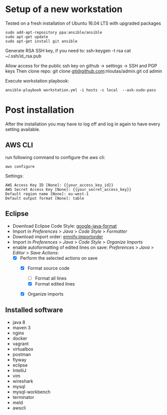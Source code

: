 # Setup of a new workstation

Tested on a fresh installation of Ubuntu 16.04 LTS with upgraded packages 

    sudo add-apt-repository ppa:ansible/ansible
    sudo apt-get update
    sudo apt-get install git ansible

Generate RSA SSH key, if you need to: 
    ssh-keygen -t rsa
    cat ~/.ssh/id_rsa.pub 

Allow access for the public ssh key on github -> settings -> SSH and PGP keys
Then clone repo:
    git clone git@github.com:nloutas/admin.git
    cd admin

Execute workstation playbook:

    ansible-playbook workstation.yml -i hosts -c local  --ask-sudo-pass


# Post installation

After the installation you may have to log off and log in again to have every setting available.

## AWS CLI

run following command to configure the aws cli:

    aws configure

Settings:

    AWS Access Key ID [None]: {{your_access_key_id}}
    AWS Secret Access Key [None]: {{your_secret_access_key}}
    Default region name [None]: eu-west-1
    Default output format [None]: table

## Eclipse

- Download Eclipse Code Style: [google-java-format](https://github.com/google/google-java-format#eclipse)
- Import in _Preferences_ > _Java_ > _Code Style_ > _Formatter_
- Download import order: [emnify.importorder](https://s3-eu-west-1.amazonaws.com/emnify-dev-software/eclipse/emnify.importorder)
- Import in _Preferences_ > _Java_ > _Code Style_ > _Organize Imports_
- enable autoformatting of edited lines on save:
  _Preferences_ > _Java_ > _Editor_ > _Save Actions_:
  - [X] Perform the selected actions on save
    - [X] Format source code
      - [ ] Format all lines
      - [X] Format edited lines
    - [X] Organize imports


## Installed software

* java 8
* maven 3
* nginx
* docker
* vagrant
* virtualbox
* postman
* flyway
* eclipse
* IntelliJ
* vim
* wireshark
* mysql
* mysql-workbench
* terminator
* meld
* awscli

